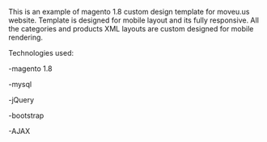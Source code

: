 This is an example of magento 1.8 custom design template for moveu.us website. Template is designed for mobile layout and its fully responsive. All the categories and products XML layouts are custom designed for mobile rendering.

Technologies used:

-magento 1.8

-mysql

-jQuery

-bootstrap

-AJAX